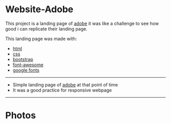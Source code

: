 # Website-Adobe

This project is a landing page of [adobe](https://www.adobe.com/) it was like a challenge to see how good i can replicate their landing page.

This landing page was made with:
  - [html](https://www.w3schools.com/html/)
  - [css](https://www.w3schools.com/css/default.asp)
  - [bootstrap](https://getbootstrap.com/)
  - [font-awesome](https://fontawesome.com/)
  - [google fonts](https://fonts.google.com/)
  
***

 -  Simple landing page of [adobe](https://www.adobe.com/) at that point of time
 -  It was a good practice for responsive webpage

***
# Photos

